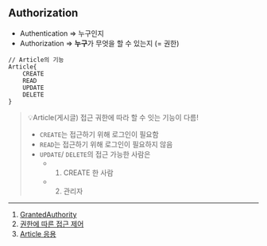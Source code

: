 ## Authorization
- Authentication => 누구인지
- Authorization => **누구**가 무엇을 할 수 있는지 (= 권한)

```text
// Article의 기능
Article{
    CREATE
    READ
    UPDATE
    DELETE
}
```
> 💡Article(게시글) 접근 궈한에 따라 할 수 잇는 기능이 다름! 
> - `CREATE`는 접근하기 위해 로그인이 필요함   
> - `READ`는 접근하기 위해 로그인이 필요하지 않음
> - `UPDATE`/ `DELETE`의 접근 가능한 사람은
>   - 1. CREATE 한 사람
>   - 2. 관리자
----
1. [GrantedAuthority](1.GrantedAuthority.md)
2. [권한에 따른 접근 제어](2.접근제어.md)
3. [Article 응용](Article/3.Article응용.md)